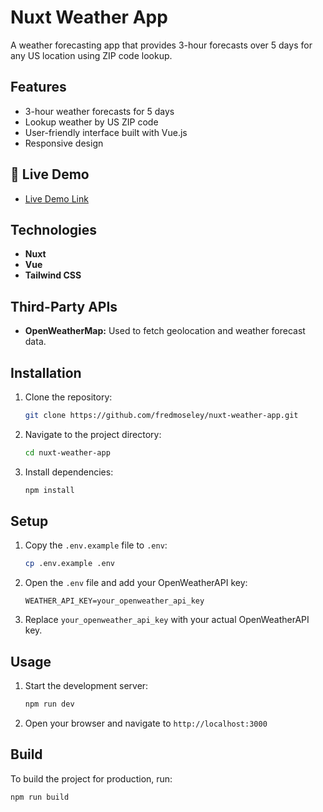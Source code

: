 # Nuxt Weather App

A weather forecasting app that provides 3-hour forecasts over 5 days for any US location using ZIP code lookup.

## Features

- 3-hour weather forecasts for 5 days
- Lookup weather by US ZIP code
- User-friendly interface built with Vue.js
- Responsive design
<!-- LIVE DEMO -->

## 🚀 Live Demo <a name="live-demo"></a>

- [Live Demo Link](https://fm-nuxt-weather.netlify.app/)

## Technologies

- **Nuxt**
- **Vue**
- **Tailwind CSS**

## Third-Party APIs
* **OpenWeatherMap:** Used to fetch geolocation and weather forecast data.

## Installation

1. Clone the repository:

    ```bash
    git clone https://github.com/fredmoseley/nuxt-weather-app.git
    ```

2. Navigate to the project directory:

    ```bash
    cd nuxt-weather-app
    ```

3. Install dependencies:

    ```bash
    npm install
    ```

## Setup

1. Copy the `.env.example` file to `.env`:

    ```bash
    cp .env.example .env
    ```

2. Open the `.env` file and add your OpenWeatherAPI key:

    ```env
    WEATHER_API_KEY=your_openweather_api_key
    ```

3. Replace `your_openweather_api_key` with your actual OpenWeatherAPI key.

## Usage

1. Start the development server:

    ```bash
    npm run dev
    ```

2. Open your browser and navigate to `http://localhost:3000`

## Build

To build the project for production, run:

```bash
npm run build